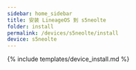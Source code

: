 ```yaml
---
sidebar: home_sidebar
title: 安装 LineageOS 到 s5neolte
folder: install
permalink: /devices/s5neolte/install
device: s5neolte
---
```

{% include templates/device_install.md %}
